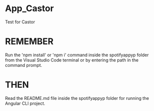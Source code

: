 # App_Castor
 Test for Castor

# REMEMBER
Run the 'npm install' or 'npm i' command inside the spotifyappyp folder from the Visual Studio Code terminal or by entering the path in the command prompt.

# THEN
Read the README.md file inside the spotifyappyp folder for running the Angular CLI project.
